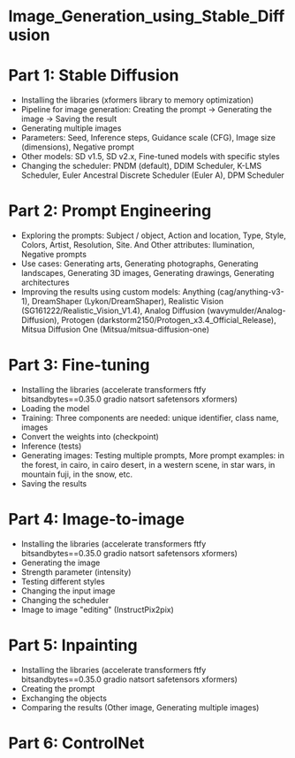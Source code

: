 # Image_Generation_using_Stable_Diffusion

# Part 1: Stable Diffusion
  - Installing the libraries (xformers library to memory optimization)
  - Pipeline for image generation: Creating the prompt -> Generating the image -> Saving the result
  - Generating multiple images
  - Parameters: Seed, Inference steps, Guidance scale (CFG), Image size (dimensions), Negative prompt
  - Other models: SD v1.5, SD v2.x, Fine-tuned models with specific styles
  - Changing the scheduler: PNDM (default), DDIM Scheduler, K-LMS Scheduler, Euler Ancestral Discrete Scheduler (Euler A), DPM Scheduler
# Part 2: Prompt Engineering
  - Exploring the prompts: Subject / object, Action and location, Type, Style, Colors, Artist, Resolution, Site. And Other attributes: Ilumination, Negative prompts
  - Use cases: Generating arts, Generating photographs, Generating landscapes, Generating 3D images, Generating drawings, Generating architectures
  - Improving the results using custom models: Anything (cag/anything-v3-1), DreamShaper (Lykon/DreamShaper), Realistic Vision (SG161222/Realistic_Vision_V1.4), Analog Diffusion (wavymulder/Analog-Diffusion), Protogen (darkstorm2150/Protogen_x3.4_Official_Release), Mitsua Diffusion One (Mitsua/mitsua-diffusion-one)
# Part 3: Fine-tuning
  - Installing the libraries (accelerate transformers ftfy bitsandbytes==0.35.0 gradio natsort safetensors xformers)
  - Loading the model
  - Training: Three components are needed: unique identifier, class name, images
  - Convert the weights into (checkpoint)
  - Inference (tests)
  - Generating images: Testing multiple prompts, More prompt examples: in the forest, in cairo, in cairo desert, in a western scene, in star wars, in mountain fuji, in the snow, etc.
  - Saving the results
# Part 4: Image-to-image
  - Installing the libraries (accelerate transformers ftfy bitsandbytes==0.35.0 gradio natsort safetensors xformers)
  - Generating the image
  - Strength parameter (intensity)
  - Testing different styles
  - Changing the input image
  - Changing the scheduler
  - Image to image "editing" (InstructPix2pix)
# Part 5: Inpainting
  - Installing the libraries (accelerate transformers ftfy bitsandbytes==0.35.0 gradio natsort safetensors xformers)
  - Creating the prompt
  - Exchanging the objects
  - Comparing the results (Other image, Generating multiple images)
# Part 6: ControlNet
